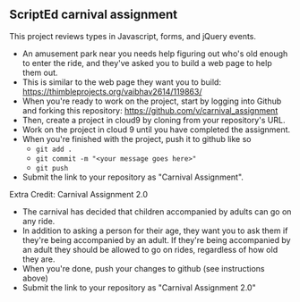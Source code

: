 ScriptEd carnival assignment
----------------------------

This project reviews types in Javascript, forms, and jQuery events.

- An amusement park near you needs help figuring out who's old enough to enter the ride, and they've asked you to build a web page to help them out.
- This is similar to the web page they want you to build: https://thimbleprojects.org/vaibhav2614/119863/
- When you're ready to work on the project, start by logging into Github and forking this repository: https://github.com/v/carnival_assignment
- Then, create a project in cloud9 by cloning from your repository's URL.
- Work on the project in cloud 9 until you have completed the assignment.
- When you're finished with the project, push it to github like so
    * `git add .`
    * `git commit -m "<your message goes here>"`
    * `git push`
- Submit the link to your repository as "Carnival Assignment".

Extra Credit: Carnival Assignment 2.0
- The carnival has decided that children accompanied by adults can go on any ride.
- In addition to asking a person for their age, they want you to ask them if they're being accompanied by an adult. If they're being accompanied by an adult they should be allowed to go on rides, regardless of how old they are.
- When you're done, push your changes to github (see instructions above)
- Submit the link to your repository as "Carnival Assignment 2.0"
